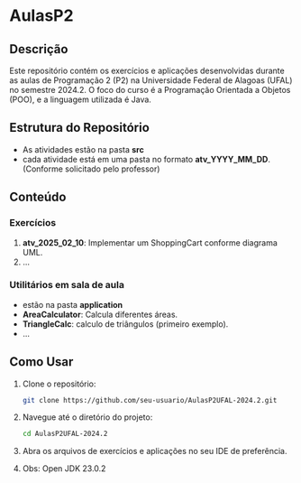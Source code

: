 # AulasP2

## Descrição
Este repositório contém os exercícios e aplicações desenvolvidas durante as aulas de Programação 2 (P2) na Universidade Federal de Alagoas (UFAL) no semestre 2024.2. O foco do curso é a Programação Orientada a Objetos (POO), e a linguagem utilizada é Java.

## Estrutura do Repositório
- As atividades estão na pasta **src**
- cada atividade está em uma pasta no formato **atv_YYYY_MM_DD**. (Conforme solicitado pelo professor)

## Conteúdo
### Exercícios
1. **atv_2025_02_10**: Implementar um ShoppingCart conforme diagrama UML.
2. ... 


### Utilitários em sala de aula
- estão na pasta **application**
- **AreaCalculator**: Calcula diferentes áreas.
- **TriangleCalc**: calculo de triângulos (primeiro exemplo).
- ...

## Como Usar
1. Clone o repositório:
    ```bash
    git clone https://github.com/seu-usuario/AulasP2UFAL-2024.2.git
    ```
2. Navegue até o diretório do projeto:
    ```bash
    cd AulasP2UFAL-2024.2
    ```
3. Abra os arquivos de exercícios e aplicações no seu IDE de preferência.

4. Obs: Open JDK 23.0.2 





